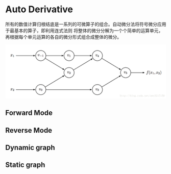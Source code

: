 Auto Derivative
====

所有的数值计算归根结底是一系列的可微算子的组合。自动微分法将符号微分应用于最基本的算子，即利用连式法则
将整体的微分分解为一个个简单的运算单元，再根据每个单元运算的各自的微分形式组合成整体的微分。

<img src="./figs/compute-graph.png"/>

<!--<img src="http://latex.codecogs.com/gif.latex?f(x_1, x_0) = ln(x_1)+x_1x_0-sin(x_0)" />
<img src="http://latex.codecogs.com/gif.latex?f(x_1, x_0) = ln(x_1)+x_1x_0-sin(x_0)" />


| Node			| illustration			|
| --------- | --------- |
| $$v_{-1}$$	| $$x_1$$				|
| $$v_0$$		| $$x_0$$				|
| $$v_1$$		| $$ln(v_{-1})$$		|
| $$v_2$$		| $$v_{-1}v_0$$			|
| $$v_3$$		| $$sin(v_0)$$			|
| $$v_4$$		| $$v_1+v_2$$			|
| $$v_5$$		| $$v_4-v_3$$			|-->


Forward Mode
----

<!--我们在每个边上求对应的偏微分
| Edge			| illustration			|
| --------- | --------- |
| $$v_{-1}->v_1$$		| $$\frac{\partial v_1}{\partial v_{-1}}=\frac{1}{v{-1}}$$		|
| $$v_{-1}->v_2$$		| $$\frac{\partial v_{2}}{\partial v_{-1}}=v_0$$			|
| $$v_{0}->v_2$$		| $$\frac{\partial v_{2}}{\partial v_{0}}=v_{-1}$$			|
| $$v_0->v_3$$		| $$\frac{\partial v_{3}}{\partial v_0}=cos(v_0)$$			|
| $$v_1->v_4$$		| $$\frac{\partial v_4}{\partial v_1}=1$$			|
| $$v_2->v_4$$		| $$\frac{\partial v_4}{\partial v_2}=1$$			|
| $$v_4->v_5$$		| $$\frac{\partial v_5}{\partial v_4}=1$$			|
| $$v_3->v_5$$		| $$\frac{\partial v_5}{\partial v_3}=-1$$			|

<img src="http://latex.codecogs.com/gif.latex?\frac{\partial f(x_1, x_0)}{\partial x_1}=\frac{\partial v_5}{\partial v_3}\frac{\partial v_3}{\partial v_0}\frac{\partial v_0}{\partial x_1}+\frac{partial v_5}{\partial v_4}(\frac{partial v_4}{\partial v_2}\frac{\partial v_2}{\partial v_0}\frac{\partial v_0}{\partial x_1}+frac{\partial v_4}{\partial v_1}\frac{\partial v_1}{\partial v_{-1}}\frac{\partial v_{-1}}{\partial x_1})" />

在每个边上逐步相乘，最终可得到整体的偏微分。-->

Reverse Mode
----


Dynamic graph
----

Static graph
----
